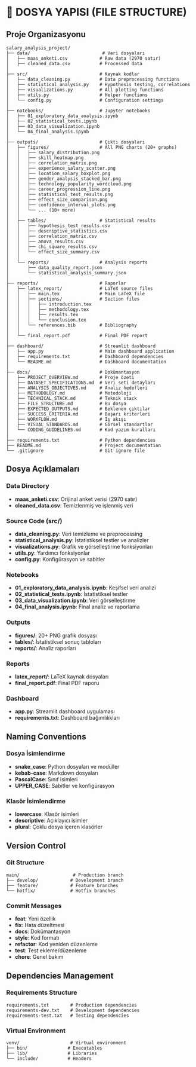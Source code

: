 # 📁 DOSYA YAPISI (FILE STRUCTURE)

## Proje Organizasyonu

```
salary_analysis_project/
├── data/                           # Veri dosyaları
│   ├── maas_anketi.csv            # Raw data (2970 satır)
│   ├── cleaned_data.csv           # Processed data
│
├── src/                           # Kaynak kodlar
│   ├── data_cleaning.py           # Data preprocessing functions
│   ├── statistical_analysis.py    # Hypothesis testing, correlations
│   ├── visualizations.py          # All plotting functions
│   ├── utils.py                   # Helper functions
│   └── config.py                  # Configuration settings
│
├── notebooks/                     # Jupyter notebooks
│   ├── 01_exploratory_data_analysis.ipynb
│   ├── 02_statistical_tests.ipynb
│   ├── 03_data_visualization.ipynb
│   └── 04_final_analysis.ipynb
│
├── outputs/                       # Çıktı dosyaları
│   ├── figures/                   # All PNG charts (20+ graphs)
│   │   ├── salary_distribution.png
│   │   ├── skill_heatmap.png
│   │   ├── correlation_matrix.png
│   │   ├── experience_salary_scatter.png
│   │   ├── location_salary_boxplot.png
│   │   ├── gender_analysis_stacked_bar.png
│   │   ├── technology_popularity_wordcloud.png
│   │   ├── career_progression_line.png
│   │   ├── statistical_test_results.png
│   │   ├── effect_size_comparison.png
│   │   ├── confidence_interval_plots.png
│   │   └── ... (10+ more)
│   │
│   ├── tables/                    # Statistical results
│   │   ├── hypothesis_test_results.csv
│   │   ├── descriptive_statistics.csv
│   │   ├── correlation_matrix.csv
│   │   ├── anova_results.csv
│   │   ├── chi_square_results.csv
│   │   └── effect_size_summary.csv
│   │
│   └── reports/                   # Analysis reports
│       ├── data_quality_report.json
│       └── statistical_analysis_summary.json
│
├── reports/                       # Raporlar
│   ├── latex_report/              # LaTeX source files
│   │   ├── main.tex               # Main LaTeX file
│   │   ├── sections/              # Section files
│   │   │   ├── introduction.tex
│   │   │   ├── methodology.tex
│   │   │   ├── results.tex
│   │   │   └── conclusion.tex
│   │   └── references.bib         # Bibliography
│   │
│   └── final_report.pdf           # Final PDF report
│
├── dashboard/                     # Streamlit dashboard
│   ├── app.py                     # Main dashboard application
│   ├── requirements.txt           # Dashboard dependencies
│   └── README.md                  # Dashboard documentation
│
├── docs/                          # Dokümantasyon
│   ├── PROJECT_OVERVIEW.md        # Proje özeti
│   ├── DATASET_SPECIFICATIONS.md  # Veri seti detayları
│   ├── ANALYSIS_OBJECTIVES.md     # Analiz hedefleri
│   ├── METHODOLOGY.md             # Metodoloji
│   ├── TECHNICAL_STACK.md         # Teknik stack
│   ├── FILE_STRUCTURE.md          # Bu dosya
│   ├── EXPECTED_OUTPUTS.md        # Beklenen çıktılar
│   ├── SUCCESS_CRITERIA.md        # Başarı kriterleri
│   ├── WORKFLOW.md                # İş akışı
│   ├── VISUAL_STANDARDS.md        # Görsel standartlar
│   └── CODING_GUIDELINES.md       # Kod yazım kuralları
│
├── requirements.txt               # Python dependencies
├── README.md                      # Project documentation
└── .gitignore                     # Git ignore file
```

## Dosya Açıklamaları

### Data Directory
- **maas_anketi.csv**: Orijinal anket verisi (2970 satır)
- **cleaned_data.csv**: Temizlenmiş ve işlenmiş veri

### Source Code (src/)
- **data_cleaning.py**: Veri temizleme ve preprocessing
- **statistical_analysis.py**: İstatistiksel testler ve analizler
- **visualizations.py**: Grafik ve görselleştirme fonksiyonları
- **utils.py**: Yardımcı fonksiyonlar
- **config.py**: Konfigürasyon ve sabitler

### Notebooks
- **01_exploratory_data_analysis.ipynb**: Keşifsel veri analizi
- **02_statistical_tests.ipynb**: İstatistiksel testler
- **03_data_visualization.ipynb**: Veri görselleştirme
- **04_final_analysis.ipynb**: Final analiz ve raporlama

### Outputs
- **figures/**: 20+ PNG grafik dosyası
- **tables/**: İstatistiksel sonuç tabloları
- **reports/**: Analiz raporları

### Reports
- **latex_report/**: LaTeX kaynak dosyaları
- **final_report.pdf**: Final PDF raporu

### Dashboard
- **app.py**: Streamlit dashboard uygulaması
- **requirements.txt**: Dashboard bağımlılıkları

## Naming Conventions

### Dosya İsimlendirme
- **snake_case**: Python dosyaları ve modüller
- **kebab-case**: Markdown dosyaları
- **PascalCase**: Sınıf isimleri
- **UPPER_CASE**: Sabitler ve konfigürasyon

### Klasör İsimlendirme
- **lowercase**: Klasör isimleri
- **descriptive**: Açıklayıcı isimler
- **plural**: Çoklu dosya içeren klasörler

## Version Control

### Git Structure
```
main/                    # Production branch
├── develop/            # Development branch
├── feature/            # Feature branches
└── hotfix/             # Hotfix branches
```

### Commit Messages
- **feat**: Yeni özellik
- **fix**: Hata düzeltmesi
- **docs**: Dokümantasyon
- **style**: Kod formatı
- **refactor**: Kod yeniden düzenleme
- **test**: Test ekleme/düzenleme
- **chore**: Genel bakım

## Dependencies Management

### Requirements Structure
```
requirements.txt        # Production dependencies
requirements-dev.txt    # Development dependencies
requirements-test.txt   # Testing dependencies
```

### Virtual Environment
```
venv/                   # Virtual environment
├── bin/               # Executables
├── lib/               # Libraries
└── include/           # Headers
```
